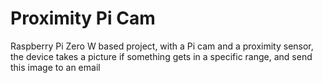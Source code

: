 # Proximity Pi Cam
Raspberry Pi Zero W based project, with a Pi cam and a proximity sensor, the device takes a picture if something gets in a specific range, and send this image to an email
